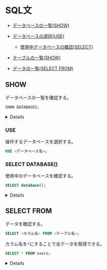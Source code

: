 # SQL文

- [データベースの一覧(SHOW)](#show_d)
- [データベースの選択(USE)](#use)
    - [使用中データベースの確認(SELECT)](#select_d)
- [テーブルの一覧(SHOW)](#show_t)

- [データの一覧(SELECT FROM)](#select_from)


<span id='show_d'></span>
## SHOW
データベースの一覧を確認する。

```SQL
SHOW DATABASES;
```

<details>
実行結果(mysql + rails)

```bash
+--------------------+
| Database           |
+--------------------+
| information_schema |
| app_development    |
| app_test           |
| mysql              |
| performance_schema |
| sys                |
+--------------------+
```
</details>

<span id='use'></span>
### USE
操作するデータベースを選択する。

```SQL
USE <データベース名>;
```

<span id=select_d></span>
### SELECT DATABASE()
使用中のデータベースを確認する。

```SQL
SELECT database();
```

<details>

```SQL
-- データベース未選択

mysql> SELECT database();
+------------+
| database() |
+------------+
| NULL       |
+------------+
1 row in set (0.00 sec)

-- データベースを選択

mysql> USE test;
Database changed

mysql> SELECT database();
+------------+
| database() |
+------------+
| test       |
+------------+
1 row in set (0.00 sec)
```

</details>

<span id='select_from'></span>
## SELECT FROM
データを確認する。

```SQL
SELECT <カラム名> FROM <テーブル名>;
```

カラム名を`*`にすることで全データを取得できる。

```SQL
SELECT * FROM users;
```

<details>

実行結果。

【データが存在するとき】

```SQL
+----+---------+------+------------+----------------------------+----------------------------+
| id | name    | age  | birthday   | created_at                 | updated_at                 |
+----+---------+------+------------+----------------------------+----------------------------+
|  1 | xx xx   | xx   | xxxx-xx-xx | xxxx-xx-xx xx:xx:xx.xxxxxx | xxxx-xx-xx xx:xx:xx.xxxxxx |
|  2 | xx xx   | xx   | xxxx-xx-xx | xxxx-xx-xx xx:xx:xx.xxxxxx | xxxx-xx-xx xx:xx:xx.xxxxxx |
|  3 | xx xxx  | NULL | xxxx-xx-xx | xxxx-xx-xx xx:xx:xx.xxxxxx | xxxx-xx-xx xx:xx:xx.xxxxxx |
|  4 | xx xx   | xx   | xxxx-xx-xx | xxxx-xx-xx xx:xx:xx.xxxxxx | xxxx-xx-xx xx:xx:xx.xxxxxx |
|  5 | xxx xx  | NULL | xxxx-xx-xx | xxxx-xx-xx xx:xx:xx.xxxxxx | xxxx-xx-xx xx:xx:xx.xxxxxx |
+----+---------+------+------------+----------------------------+----------------------------+
5 rows in set (0.001 sec)
```

<br>
【データが存在しないとき】

```SQL
Empty set (0.003 sec)
```

</details>
